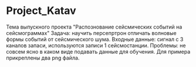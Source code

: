 # Project_Katav
Тема выпускного проекта "Распознование сейсмических событий на сейсмограммах"
Задача: научить персепртрон отличать волновые формы событий от сейсмического шума.
Входные данные: сигнал с 3 каналов запаси, используются записи 1 сейсмостанции. 
Проблемы: не совсем ясно в каком виде подавать данные для обучения.
Для примера прикреплены два png файла.
